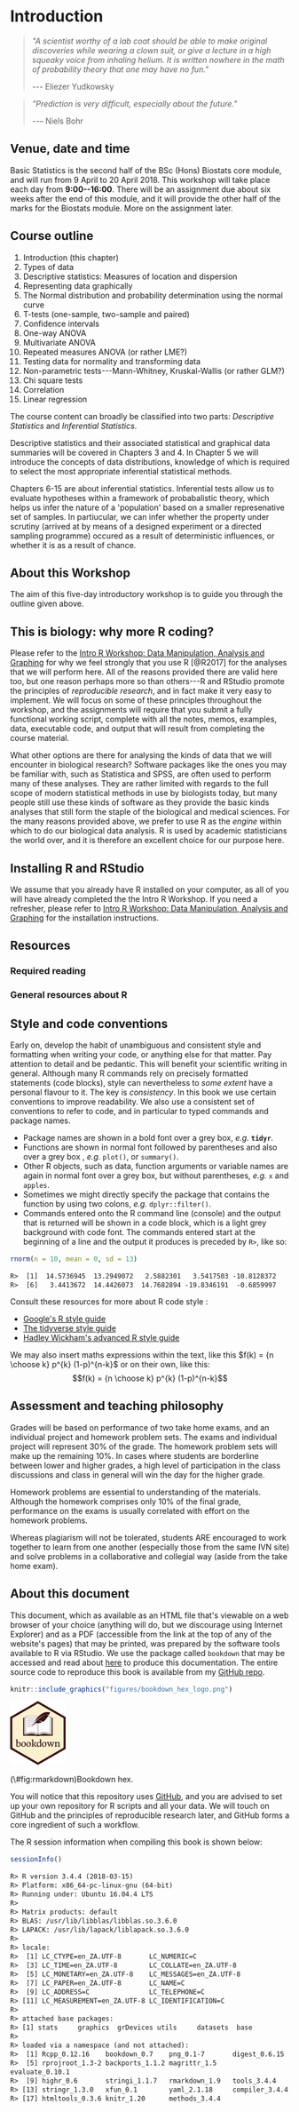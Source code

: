 # Introduction


> *"A scientist worthy of a lab coat should be able to make original discoveries while wearing a clown suit, or give a lecture in a high squeaky voice from inhaling helium. It is written nowhere in the math of probability theory that one may have no fun."*
>
> --- Eliezer Yudkowsky

> *"Prediction is very difficult, especially about the future."*
>
> --– Niels Bohr

<!-- ## Preliminaries -->



## Venue, date and time

Basic Statistics is the second half of the BSc (Hons) Biostats core module, and will run from 9 April to 20 April 2018. This workshop will take place each day from **9:00--16:00**. There will be an assignment due about six weeks after the end of this module, and it will provide the other half of the marks for the Biostats module. More on the assignment later.

## Course outline

1. Introduction (this chapter)
2. Types of data
3. Descriptive statistics: Measures of location and dispersion
4. Representing data graphically
5. The Normal distribution and probability determination using the normal curve
6. T-tests (one-sample, two-sample and paired)
7. Confidence intervals
8. One-way ANOVA
9. Multivariate ANOVA
10. Repeated measures ANOVA (or rather LME?)
11. Testing data for normality and transforming data
12. Non-parametric tests---Mann-Whitney, Kruskal-Wallis (or rather GLM?)
13. Chi square tests
14. Correlation
15. Linear regression

The course content can broadly be classified into two parts: *Descriptive Statistics* and *Inferential Statistics*.

Descriptive statistics and their associated statistical and graphical data summaries will be covered in Chapters 3 and 4. In Chapter 5 we will introduce the concepts of data distributions, knowledge of which is required to select the most appropriate inferential statistical methods. 

Chapters 6-15 are about inferential statistics. Inferential tests allow us to evaluate hypotheses within a framework of probabalistic theory, which helps us infer the nature of a 'population' based on a smaller represenative set of samples. In partiucular, we can infer whether the property under scrutiny (arrived at by means of a designed experiment or a directed sampling programme) occured as a result of deterministic influences, or whether it is as a result of chance. 

## About this Workshop

The aim of this five-day introductory workshop is to guide you through the outline given above.

## This is biology: why more R coding?

Please refer to the [Intro R Workshop: Data Manipulation, Analysis and Graphing](https://robwschlegel.github.io/Intro_R_Workshop/) for why we feel strongly that you use R [@R2017] for the analyses that we will perform here. All of the reasons provided there are valid here too, but one reason perhaps more so than others---R and RStudio promote the principles of *reproducible research*, and in fact make it very easy to implement. We will focus on some of these principles throughout the workshop, and the assignments will require that you submit a fully functional working script, complete with all the notes, memos, examples, data, executable code, and output that will result from completing the course material. 

What other options are there for analysing the kinds of data that we will encounter in biological research? Software packages like the ones you may be familiar with, such as Statistica and SPSS, are often used to perform many of these analyses. They are rather limited with regards to the full scope of modern statistical methods in use by biologists today, but many people still use these kinds of software as they provide the basic kinds analyses that still form the staple of the biological and medical sciences. For the many reasons provided above, we prefer to use R as the *engine* within which to do our biological data analysis. R is used by academic statisticians the world over, and it is therefore an excellent choice for our purpose here.

## Installing R and RStudio

We assume that you already have R installed on your computer, as all of you will have already completed the the Intro R Workshop. If you need a refresher, please refer to [Intro R Workshop: Data Manipulation, Analysis and Graphing](https://robwschlegel.github.io/Intro_R_Workshop/) for the installation instructions.

## Resources

### Required reading

### General resources about R

## Style and code conventions

Early on, develop the habit of unambiguous and consistent style and formatting when writing your code, or anything else for that matter. Pay attention to detail and be pedantic. This will benefit your scientific writing in general. Although many R commands rely on precisely formatted statements (code blocks), style can nevertheless to *some extent* have a personal flavour to it. The key is *consistency*. In this book we use certain conventions to improve readability. We also use a consistent set of conventions to refer to code, and in particular to typed commands and package names.

  * Package names are shown in a bold font over a grey box, *e.g.* __`tidyr`__.
  * Functions are shown in normal font followed by parentheses and also over a grey box , *e.g.* `plot()`, or `summary()`.
  * Other R objects, such as data, function arguments or variable names are again in normal font over a grey box, but without parentheses, *e.g.* `x` and `apples`.
  * Sometimes we might directly specify the package that contains the function by using two colons, *e.g.* `dplyr::filter()`.
  * Commands entered onto the R command line (console) and the output that is returned will be shown in a code block, which is a light grey background with code font. The commands entered start at the beginning of a line and the output it produces is preceded by `R>`, like so:


```r
rnorm(n = 10, mean = 0, sd = 13)
```

```
R>  [1]  14.5736945  13.2949072   2.5882301   3.5417503 -10.8128372
R>  [6]   3.4413672  14.4426073  14.7682894 -19.8346191  -0.6859997
```

Consult these resources for more about R code style :

  * [Google's R style guide](https://google.github.io/styleguide/Rguide.xml)
  * [The tidyverse style guide](http://style.tidyverse.org)
  * [Hadley Wickham's advanced R style guide](http://adv-r.had.co.nz/Style.html)

We may also insert maths expressions within the text, like this $f(k) = {n \choose k} p^{k} (1-p)^{n-k}$ or on their own, like this: $$f(k) = {n \choose k} p^{k} (1-p)^{n-k}$$

## Assessment and teaching philosophy
Grades will be based on performance of two take home exams, and an individual project and homework problem sets. The exams and individual project will represent 30% of the grade. The homework problem sets will make up the remaining 10%. In cases where students are borderline between lower and higher grades, a high level of participation in the class discussions and class in general will win the day for the higher grade.

Homework problems are essential to understanding of the materials. Although the homework comprises only 10% of the final grade, performance on the exams is usually correlated with effort on the homework problems.

Whereas plagiarism will not be tolerated, students ARE encouraged to work together to learn from one another (especially those from the same IVN site) and solve problems in a collaborative and collegial way (aside from the take home exam).

## About this document

This document, which as available as an HTML file that's viewable on a web browser of your choice (anything will do, but we discourage using Internet Explorer) and as a PDF (accessible from the link at the top of any of the website's pages) that may be printed, was prepared by the software tools available to R via RStudio. We use the package called `bookdown` that may be accessed and read about [here](https://bookdown.org/yihui/bookdown/) to produce this documentation. The entire source code to reproduce this book is available from my [GitHub repo](https://github.com/ajsmit/Basic_stats).


```r
knitr::include_graphics("figures/bookdown_hex_logo.png")
```

<div class="figure">
<img src="figures/bookdown_hex_logo.png" alt="Bookdown hex." width="100" />
<p class="caption">(\#fig:rmarkdown)Bookdown hex.</p>
</div>

You will notice that this repository uses [GitHub](https://github.com), and you are advised to set up your own repository for R scripts and all your data. We will touch on GitHub and the principles of reproducible research later, and GitHub forms a core ingredient of such a workflow.

The R session information when compiling this book is shown below:

```r
sessionInfo()
```

```
R> R version 3.4.4 (2018-03-15)
R> Platform: x86_64-pc-linux-gnu (64-bit)
R> Running under: Ubuntu 16.04.4 LTS
R> 
R> Matrix products: default
R> BLAS: /usr/lib/libblas/libblas.so.3.6.0
R> LAPACK: /usr/lib/lapack/liblapack.so.3.6.0
R> 
R> locale:
R>  [1] LC_CTYPE=en_ZA.UTF-8       LC_NUMERIC=C              
R>  [3] LC_TIME=en_ZA.UTF-8        LC_COLLATE=en_ZA.UTF-8    
R>  [5] LC_MONETARY=en_ZA.UTF-8    LC_MESSAGES=en_ZA.UTF-8   
R>  [7] LC_PAPER=en_ZA.UTF-8       LC_NAME=C                 
R>  [9] LC_ADDRESS=C               LC_TELEPHONE=C            
R> [11] LC_MEASUREMENT=en_ZA.UTF-8 LC_IDENTIFICATION=C       
R> 
R> attached base packages:
R> [1] stats     graphics  grDevices utils     datasets  base     
R> 
R> loaded via a namespace (and not attached):
R>  [1] Rcpp_0.12.16    bookdown_0.7    png_0.1-7       digest_0.6.15  
R>  [5] rprojroot_1.3-2 backports_1.1.2 magrittr_1.5    evaluate_0.10.1
R>  [9] highr_0.6       stringi_1.1.7   rmarkdown_1.9   tools_3.4.4    
R> [13] stringr_1.3.0   xfun_0.1        yaml_2.1.18     compiler_3.4.4 
R> [17] htmltools_0.3.6 knitr_1.20      methods_3.4.4
```


